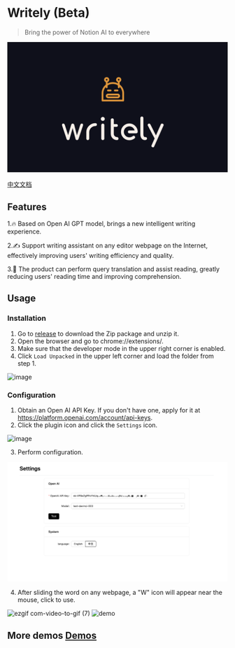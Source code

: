 # Writely (Beta) 
> Bring the power of Notion AI to everywhere 

![](./assets/logo.png) 

[中文文档](README-CN.md) 

## Features 
1.🔥 Based on Open AI GPT model, brings a new intelligent writing experience. 

2.✍️ Support writing assistant on any editor webpage on the Internet, effectively improving users' writing efficiency and quality. 

3.📖 The product can perform query translation and assist reading, greatly reducing users' reading time and improving comprehension. 

## Usage 
### Installation 
1. Go to [release](https://github.com/anc95/writely/releases) to download the Zip package and unzip it. 
2. Open the browser and go to chrome://extensions/. 
3. Make sure that the developer mode in the upper right corner is enabled. 
4. Click `Load Unpacked` in the upper left corner and load the folder from step 1. 

<img width="800" alt="image" src="https://user-images.githubusercontent.com/13167934/223933464-e8518da6-86eb-4bc3-b2cd-72497cbe5c18.png"> 

### Configuration 
1. Obtain an Open AI API Key. If you don't have one, apply for it at https://platform.openai.com/account/api-keys. 
2. Click the plugin icon and click the `Settings` icon. 

<img width="430" alt="image" src="https://user-images.githubusercontent.com/13167934/223933756-b001d01a-899c-42e5-be14-753357a1bba5.png"> 


3. Perform configuration.

<img width="800" alt="image" src="./assets/config.png"> 


4. After sliding the word on any webpage, a "W" icon will appear near the mouse, click to use. 

![ezgif com-video-to-gif (7)](https://user-images.githubusercontent.com/13167934/224320617-b8ba473b-6250-470c-92ac-aa206adbb5a8.gif)
![demo](https://user-images.githubusercontent.com/13167934/224236822-eb1cc963-77e5-4820-aa6d-63088989c0cf.gif) 

## More demos [Demos](./DEMO.md)
